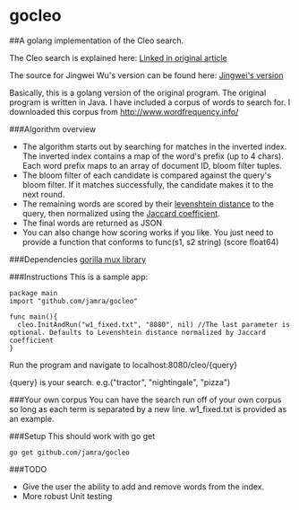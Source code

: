 gocleo
======

##A golang implementation of the Cleo search.

The Cleo search is explained here: [Linked in original article](http://engineering.linkedin.com/open-source/cleo-open-source-technology-behind-linkedins-typeahead-search)

The source for Jingwei Wu's version can be found here: [Jingwei's version](https://github.com/linkedin/cleo)

Basically, this is a golang version of the original program.  The original program is written in Java.  I have included a corpus of words to search for.  I downloaded this corpus from http://www.wordfrequency.info/

###Algorithm overview
 - The algorithm starts out by searching for matches in the inverted index.  The inverted index contains a map of the word's prefix (up to 4 chars).  Each word prefix maps to an array of document ID, bloom filter tuples.  
 - The bloom filter of each candidate is compared against the query's bloom filter.  If it matches successfully, the candidate makes it to the next round.
 - The remaining words are scored by their [levenshtein distance](http://en.wikipedia.org/wiki/Levenshtein_distance) to the query, then normalized using the [Jaccard coefficient](http://en.wikipedia.org/wiki/Jaccard_index).
 - The final words are returned as JSON
 - You can also change how scoring works if you like. You just need to provide a function that conforms to
    func(s1, s2 string) (score float64)

###Dependencies
[gorilla mux library](http://gorilla-web.appspot.com/pkg/mux)

###Instructions
This is a sample app:

    package main
   	import "github.com/jamra/gocleo"
  
   	func main(){
   	  cleo.InitAndRun("w1_fixed.txt", "8080", nil) //The last parameter is optional. Defaults to Levenshtein distance normalized by Jaccard coefficient
   	}

Run the program and navigate to localhost:8080/cleo/{query}

{query} is your search.  e.g.("tractor", "nightingale", "pizza")

###Your own corpus
You can have the search run off of your own corpus so long as each term is separated by a new line.  w1_fixed.txt is provided as an example.

###Setup
This should work with go get

    go get github.com/jamra/gocleo
###TODO
 - Give the user the ability to add and remove words from the index.
 - More robust Unit testing
